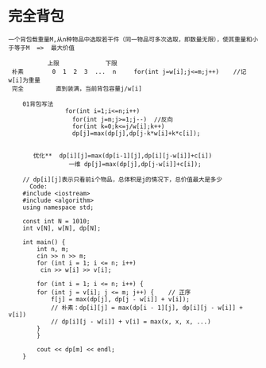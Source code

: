 # 完全背包  
    一个背包载重量M,从n种物品中选取若干件（同一物品可多次选取，即数量无限），使其重量和小于等于M  =>  最大价值  
    
               上限             下限
     朴素        0  1  2  3  ...  n     for(int j=w[i];j<=m;j++)    //记w[i]为重量
     完全         直到装满，当前背包容量j/w[i]
     
        01背包写法     
                    for(int i=1;i<=n;i++)
                      for(int j=m;j>=1;j--)  //反向
                      for(int k=0;k<=j/w[i];k++)
                      dp[j]=max(dp[j],dp[j-k*w[i]+k*c[i]);
                      
                      
           优化**  dp[i][j]=max(dp[i-1][j],dp[i][j-w[i]]+c[i])
                     一维 dp[j]=max(dp[j],dp[j-w[i]]+c[i]);
		     
        // dp[i][j]表示只看前i个物品，总体积是j的情况下，总价值最大是多少
		  Code:
		#include <iostream>
		#include <algorithm>
		using namespace std;

		const int N = 1010;
		int v[N], w[N], dp[N];

		int main() {
		    int n, m;
		    cin >> n >> m;
		    for (int i = 1; i <= n; i++) 
		     cin >> w[i] >> v[i];

		    for (int i = 1; i <= n; i++) {
			for (int j = v[i]; j <= m; j++) {    // 正序
			    f[j] = max(dp[j], dp[j - w[i]] + v[i]);
			    // 朴素：dp[i][j] = max(dp[i - 1][j], dp[i][j - w[i]] + v[i]) 
			    // dp[i][j - w[i]] + v[i] = max(x, x, x, ...)
			}
		    }

		    cout << dp[m] << endl;
		}
